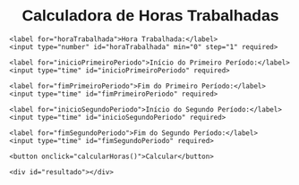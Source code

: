 <!DOCTYPE html>
<html>
<head>
  <title>Calculadora de Horas Trabalhadas</title>
  <style>
    body {
      font-family: Arial, sans-serif;
    }

    .container {
      max-width: 500px;
      margin: 0 auto;
      padding: 20px;
      background-color: #f1f1f1;
      border-radius: 5px;
    }

    h1 {
      text-align: center;
    }

    label {
      display: block;
      margin-bottom: 10px;
      font-weight: bold;
    }

    input[type="time"],
    input[type="number"] {
      width: 100%;
      padding: 8px;
      margin-bottom: 20px;
    }

    button {
      display: block;
      width: 100%;
      padding: 10px;
      background-color: #4CAF50;
      color: #fff;
      border: none;
      border-radius: 5px;
      cursor: pointer;
    }

    .error {
      color: red;
      margin-top: 10px;
    }

    .result {
      margin-top: 20px;
      font-weight: bold;
    }
  </style>
</head>
<body>
  <div class="container">
    <h1>Calculadora de Horas Trabalhadas</h1>

    <label for="horaTrabalhada">Hora Trabalhada:</label>
    <input type="number" id="horaTrabalhada" min="0" step="1" required>

    <label for="inicioPrimeiroPeriodo">Início do Primeiro Período:</label>
    <input type="time" id="inicioPrimeiroPeriodo" required>

    <label for="fimPrimeiroPeriodo">Fim do Primeiro Período:</label>
    <input type="time" id="fimPrimeiroPeriodo" required>

    <label for="inicioSegundoPeriodo">Início do Segundo Período:</label>
    <input type="time" id="inicioSegundoPeriodo" required>

    <label for="fimSegundoPeriodo">Fim do Segundo Período:</label>
    <input type="time" id="fimSegundoPeriodo" required>

    <button onclick="calcularHoras()">Calcular</button>

    <div id="resultado"></div>
  </div>

  <script>
    function calcularHoras() {
      var horaTrabalhada = parseInt(document.getElementById("horaTrabalhada").value);
      var inicioPrimeiroPeriodo = document.getElementById("inicioPrimeiroPeriodo").value;
      var fimPrimeiroPeriodo = document.getElementById("fimPrimeiroPeriodo").value;
      var inicioSegundoPeriodo = document.getElementById("inicioSegundoPeriodo").value;
      var fimSegundoPeriodo = document.getElementById("fimSegundoPeriodo").value;

      var primeiroPeriodoHoras = calcularDiferencaHoras(inicioPrimeiroPeriodo, fimPrimeiroPeriodo);
      var segundoPeriodoHoras = calcularDiferencaHoras(inicioSegundoPeriodo, fimSegundoPeriodo);
      var totalHorasTrabalhadas = primeiroPeriodoHoras + segundoPeriodoHoras + (horaTrabalhada / 60);

      var resultado = document.getElementById("resultado");
      resultado.innerHTML = "";

      if (primeiroPeriodoHoras > 6 || segundoPeriodoHoras > 6 || totalHorasTrabalhadas > 10) {
        resultado.innerHTML += "<p class='error'>Erro: O total de horas trabalhadas excede as regras.</p>";
      } else {
        var horasTrabalhadas = Math.floor(totalHorasTrabalhadas);
        var minutosTrabalhados = Math.round((totalHorasTrabalhadas - horasTrabalhadas) * 60);

        var horasExtras = 0;
        var minutosExtras = 0;

        if (totalHorasTrabalhadas > 8) {
          horasExtras = horasTrabalhadas - 8;
          minutosExtras = minutosTrabalhados;
          horasTrabalhadas = 8;
          minutosTrabalhados = 0;
        }

        resultado.innerHTML += "<p class='result'>Horas trabalhadas: " + formatarHoras(horasTrabalhadas, minutosTrabalhados) + ".</p>";
        resultado.innerHTML += "<p class='result'>Hora extra: " + formatarHoras(horasExtras, minutosExtras) + ".</p>";
      }
    }

    function calcularDiferencaHoras(inicio, fim) {
      var inicioHoras = parseInt(inicio.split(":")[0]);
      var inicioMinutos = parseInt(inicio.split(":")[1]);
      var fimHoras = parseInt(fim.split(":")[0]);
      var fimMinutos = parseInt(fim.split(":")[1]);

      var diferencaHoras = fimHoras - inicioHoras;
      var diferencaMinutos = fimMinutos - inicioMinutos;

      if (diferencaMinutos < 0) {
        diferencaHoras--;
        diferencaMinutos += 60;
      }

      var horas = diferencaHoras + diferencaMinutos / 60;
      return horas;
    }

    function formatarHoras(horas, minutos) {
      return horas.toString().padStart(2, '0') + ':' + minutos.toString().padStart(2, '0');
    }
  </script>
</body>
</html>

